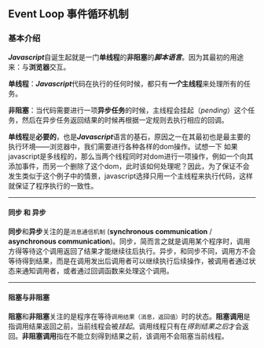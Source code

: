 ## Event Loop 事件循环机制

### 基本介绍

***Javascript***自诞生起就是一门**单线程**的**非阻塞**的***脚本语言***。因为其最初的用途来：与**浏览器**交互。

**单线程**：***Javascript***代码在执行的任何时候，都只有***一个*****主线程**来处理所有的任务。

**非阻塞**：当代码需要进行一项**异步任务**的时候，主线程会挂起（*pending*）这个任务，然后在异步任务返回结果的时候再根据一定规则去执行相应的回调。

**单线程**是**必要的**，也是***Javascript***语言的基石，原因之一在其最初也是最主要的执行环境——浏览器中，我们需要进行各种各样的dom操作。试想一下 如果javascript是多线程的，那么当两个线程同时对dom进行一项操作，例如一个向其添加事件，而另一个删除了这个dom，此时该如何处理呢？因此，为了保证不会 发生类似于这个例子中的情景，javascript选择只用一个主线程来执行代码，这样就保证了程序执行的一致性。
___
#### 同步 和 异步

**同步**和**异步**关注的是`消息通信机制` (**synchronous communication** / **asynchronous communication**)。同步，简而言之就是调用某个程序时，调用方得等待这个调用返回了结果才能继续往后执行。异步，和同步不同，调用方不会等待得到结果，而是在调用发出后调用者可以继续执行后续操作，被调用者通过状态来通知调用者，或者通过回调函数来处理这个调用。
___
#### 阻塞与非阻塞

**阻塞**和**非阻塞**关注的是程序在等待`调用结果（消息，返回值）`时的状态。**阻塞调用**是指调用结果返回之前，当前线程会被*挂起*。调用线程只有在*得到结果之后*才会返回。**非阻塞调用**指在不能立刻得到结果之前，该调用不会阻塞当前线程。
